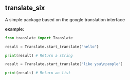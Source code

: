 ## translate_six
A simple package based on the google translation interface

**example:**
```python
from translate import Translate

result = Translate.start_translate("hello")

print(result) # Return a string

result = Translate.start_translate("like you\npeople")

print(result) # Return an list
```